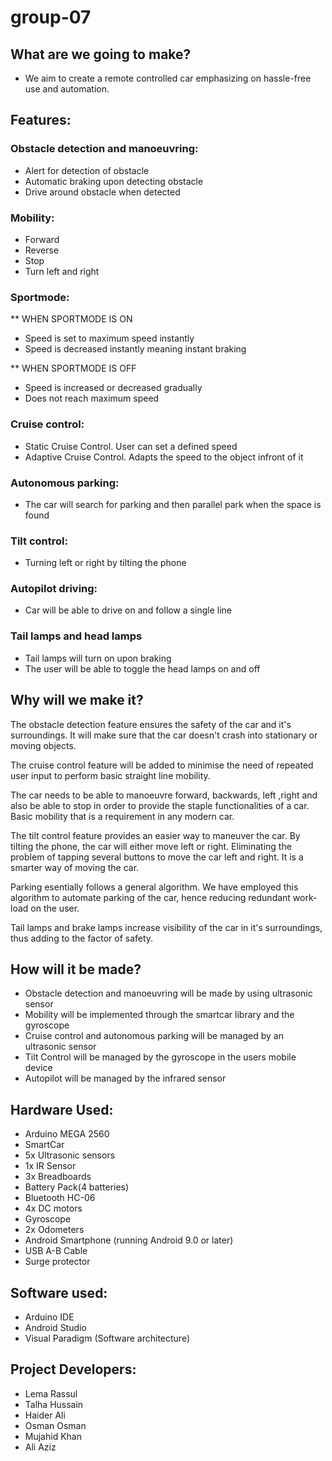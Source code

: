 # group-07
## What are we going to make?
- We aim to create a remote controlled car emphasizing on hassle-free use and automation. 

## Features: 

### Obstacle detection and manoeuvring:
* Alert for detection of obstacle
* Automatic braking upon detecting obstacle 
* Drive around obstacle when detected

### Mobility:
* Forward
* Reverse
* Stop
* Turn left and right

### Sportmode: 
 ** WHEN SPORTMODE IS ON
* Speed is set to maximum speed instantly
* Speed is decreased instantly meaning instant braking

 ** WHEN SPORTMODE IS OFF
* Speed is increased or decreased gradually 
* Does not reach maximum speed

### Cruise control:
* Static Cruise Control. User can set a defined speed
* Adaptive Cruise Control. Adapts the speed to the object infront of it

### Autonomous parking:
* The car will search for parking and then parallel park when the space is found

### Tilt control: 
* Turning left or right by tilting the phone 

### Autopilot driving: 
* Car will be able to drive on and follow a single line

### Tail lamps and head lamps
* Tail lamps will turn on upon braking
* The user will be able to toggle the head lamps on and off

## Why will we make it?
The obstacle detection feature ensures the safety of the car and it's surroundings. It will make sure that the car doesn't    crash into stationary or moving objects.
 
The cruise control feature will be added to minimise the need of repeated user input to perform basic straight line mobility. 

The car needs to be able to manoeuvre forward, backwards, left ,right and also be able to stop in order to provide the staple functionalities of a car. Basic mobility that is a requirement in any modern car.  

The tilt control feature provides an easier way to maneuver the car. By tilting the phone, the car will either move left or right. Eliminating the problem of tapping several buttons to move the car left and right. It is a smarter way of moving the car.

Parking esentially follows a general algorithm. We have employed this algorithm to automate parking of the car, hence reducing redundant work-load on the user. 

Tail lamps and brake lamps increase visibility of the car in it's surroundings, thus adding to the factor of safety. 

## How will it be made?
* Obstacle detection and manoeuvring will be made by using ultrasonic sensor
* Mobility will be implemented through the smartcar library and the gyroscope
* Cruise control and autonomous parking will be managed by an ultrasonic sensor
* Tilt Control will be managed by the gyroscope in the users mobile device
* Autopilot will be managed by the infrared sensor 

## Hardware Used:
- Arduino MEGA 2560
- SmartCar
- 5x Ultrasonic sensors 
- 1x IR Sensor 
- 3x Breadboards
- Battery Pack(4 batteries)
- Bluetooth HC-06
- 4x DC motors
- Gyroscope
- 2x Odometers
- Android Smartphone (running Android 9.0 or later) 
- USB A-B Cable
- Surge protector 

## Software used:
- Arduino IDE
- Android Studio
- Visual Paradigm (Software architecture)

## Project Developers:  
- Lema Rassul
- Talha Hussain
- Haider Ali
- Osman Osman
- Mujahid Khan
- Ali Aziz

